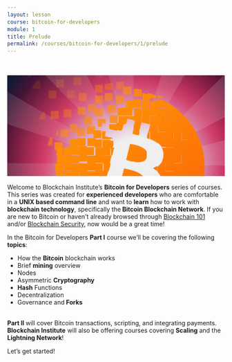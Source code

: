```yaml
---
layout: lesson
course: bitcoin-for-developers
module: 1
title: Prelude
permalink: /courses/bitcoin-for-developers/1/prelude
---
```

<br>
<br>
<img src="/assets/img/courses/bitcoin-for-developers/Bitcoin-Dev-01.png" alt="Bitcoin for Developers"/>

<span class="openingParagraph">Welcome to Blockchain Institute’s <strong>Bitcoin for Developers</strong> series of courses. This series was created for <strong>experienced developers</strong> who are comfortable in a <strong>UNIX based command line</strong> and want to <strong>learn</strong> how to work with <strong>blockchain technology</strong>, specifically the<strong> Bitcoin Blockchain Network</strong>. If you are new to Bitcoin or haven't already browsed through <a href="/courses/blockchain-101/">Blockchain 101</a> and/or <a href="/courses/blockchain-security/">Blockchain Security</a>, now would be a great time!</span>

In the Bitcoin for Developers <strong>Part I</strong> course we’ll be covering the following <strong>topics</strong>:
<br>
<ul>
 	<li>How the <strong>Bitcoin</strong> blockchain works</li>
 	<li>Brief <strong>mining</strong> overview</li>
 	<li>Nodes</li>
 	<li>Asymmetric <strong>Cryptography</strong></li>
 	<li><strong>Hash</strong> Functions</li>
 	<li>Decentralization</li>
 	<li>Governance and<strong> Forks</strong></li>
</ul>
<br>
<b>Part II </b>will cover Bitcoin transactions, scripting, and integrating payments. <b>Blockchain Institute</b> will also be offering courses covering <b>Scaling</b> and the <b>Lightning Network</b>!

Let’s get started!

